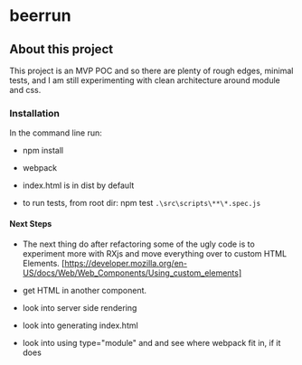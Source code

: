 # beerrun


## About this project

This project is an MVP POC and so there are plenty of rough edges, minimal tests, and I am still experimenting with clean architecture around module and css.


### Installation

In the command line run:

- npm install
- webpack

- index.html is in dist by default

- to run tests, from root dir: npm test ``.\src\scripts\**\*.spec.js``

#### Next Steps


 - The next thing do after refactoring some of the ugly code is to experiment more with RXjs and move everything over to custom HTML Elements.
[https://developer.mozilla.org/en-US/docs/Web/Web_Components/Using_custom_elements]

 - get HTML in another component.
 - look into server side rendering
 - look into generating index.html
 - look into using type="module" and and see where webpack fit in, if it does
